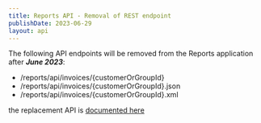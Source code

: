 ```yaml
---
title: Reports API - Removal of REST endpoint
publishDate: 2023-06-29
layout: api
---
```


The following API endpoints will be removed from the Reports application after ___June 2023___:
- /reports/api/invoices/{customerOrGroupId} 
- /reports/api/invoices/{customerOrGroupId}.json
- /reports/api/invoices/{customerOrGroupId}.xml

the replacement API is [documented here](/api/invoice/#list-of-all-invoices-get)
